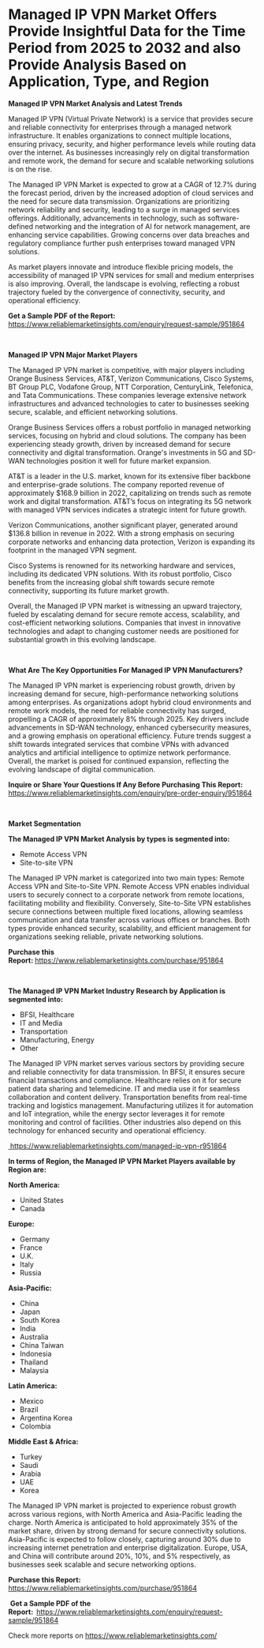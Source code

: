 <p><h1>Managed IP VPN Market Offers Provide Insightful Data for the Time Period from 2025 to 2032 and also Provide Analysis Based on Application, Type, and Region</h1></p><p><strong>Managed IP VPN Market Analysis and Latest Trends</strong></p>
<p><p>Managed IP VPN (Virtual Private Network) is a service that provides secure and reliable connectivity for enterprises through a managed network infrastructure. It enables organizations to connect multiple locations, ensuring privacy, security, and higher performance levels while routing data over the internet. As businesses increasingly rely on digital transformation and remote work, the demand for secure and scalable networking solutions is on the rise.</p><p>The Managed IP VPN Market is expected to grow at a CAGR of 12.7% during the forecast period, driven by the increased adoption of cloud services and the need for secure data transmission. Organizations are prioritizing network reliability and security, leading to a surge in managed services offerings. Additionally, advancements in technology, such as software-defined networking and the integration of AI for network management, are enhancing service capabilities. Growing concerns over data breaches and regulatory compliance further push enterprises toward managed VPN solutions. </p><p>As market players innovate and introduce flexible pricing models, the accessibility of managed IP VPN services for small and medium enterprises is also improving. Overall, the landscape is evolving, reflecting a robust trajectory fueled by the convergence of connectivity, security, and operational efficiency.</p></p>
<p><strong>Get a Sample PDF of the Report:&nbsp;</strong> <a href="https://www.reliablemarketinsights.com/enquiry/request-sample/951864?utm_campaign=3215&utm_medium=2&utm_source=Github&utm_content=ia&utm_term=06032025&utm_id=managed-ip-vpn">https://www.reliablemarketinsights.com/enquiry/request-sample/951864</a></p>
<p>&nbsp;</p>
<p><strong>Managed IP VPN Major Market Players</strong></p>
<p><p>The Managed IP VPN market is competitive, with major players including Orange Business Services, AT&T, Verizon Communications, Cisco Systems, BT Group PLC, Vodafone Group, NTT Corporation, CenturyLink, Telefonica, and Tata Communications. These companies leverage extensive network infrastructures and advanced technologies to cater to businesses seeking secure, scalable, and efficient networking solutions.</p><p>Orange Business Services offers a robust portfolio in managed networking services, focusing on hybrid and cloud solutions. The company has been experiencing steady growth, driven by increased demand for secure connectivity and digital transformation. Orange's investments in 5G and SD-WAN technologies position it well for future market expansion.</p><p>AT&T is a leader in the U.S. market, known for its extensive fiber backbone and enterprise-grade solutions. The company reported revenue of approximately $168.9 billion in 2022, capitalizing on trends such as remote work and digital transformation. AT&T’s focus on integrating its 5G network with managed VPN services indicates a strategic intent for future growth.</p><p>Verizon Communications, another significant player, generated around $136.8 billion in revenue in 2022. With a strong emphasis on securing corporate networks and enhancing data protection, Verizon is expanding its footprint in the managed VPN segment.</p><p>Cisco Systems is renowned for its networking hardware and services, including its dedicated VPN solutions. With its robust portfolio, Cisco benefits from the increasing global shift towards secure remote connectivity, supporting its future market growth.</p><p>Overall, the Managed IP VPN market is witnessing an upward trajectory, fueled by escalating demand for secure remote access, scalability, and cost-efficient networking solutions. Companies that invest in innovative technologies and adapt to changing customer needs are positioned for substantial growth in this evolving landscape.</p></p>
<p>&nbsp;</p>
<p><strong>What Are The Key Opportunities For Managed IP VPN Manufacturers?</strong></p>
<p><p>The Managed IP VPN market is experiencing robust growth, driven by increasing demand for secure, high-performance networking solutions among enterprises. As organizations adopt hybrid cloud environments and remote work models, the need for reliable connectivity has surged, propelling a CAGR of approximately 8% through 2025. Key drivers include advancements in SD-WAN technology, enhanced cybersecurity measures, and a growing emphasis on operational efficiency. Future trends suggest a shift towards integrated services that combine VPNs with advanced analytics and artificial intelligence to optimize network performance. Overall, the market is poised for continued expansion, reflecting the evolving landscape of digital communication.</p></p>
<p><strong>Inquire or Share Your Questions If Any Before Purchasing This Report:</strong> <a href="https://www.reliablemarketinsights.com/enquiry/pre-order-enquiry/951864?utm_campaign=3215&utm_medium=2&utm_source=Github&utm_content=ia&utm_term=06032025&utm_id=managed-ip-vpn">https://www.reliablemarketinsights.com/enquiry/pre-order-enquiry/951864</a></p>
<p>&nbsp;</p>
<p><strong>Market Segmentation</strong></p>
<p><strong>The Managed IP VPN Market Analysis by types is segmented into:</strong></p>
<p><ul><li>Remote Access VPN</li><li>Site-to-site VPN</li></ul></p>
<p><p>The Managed IP VPN market is categorized into two main types: Remote Access VPN and Site-to-Site VPN. Remote Access VPN enables individual users to securely connect to a corporate network from remote locations, facilitating mobility and flexibility. Conversely, Site-to-Site VPN establishes secure connections between multiple fixed locations, allowing seamless communication and data transfer across various offices or branches. Both types provide enhanced security, scalability, and efficient management for organizations seeking reliable, private networking solutions.</p></p>
<p><strong>Purchase this Report:&nbsp;</strong><a href="https://www.reliablemarketinsights.com/purchase/951864?utm_campaign=3215&utm_medium=2&utm_source=Github&utm_content=ia&utm_term=06032025&utm_id=managed-ip-vpn">https://www.reliablemarketinsights.com/purchase/951864</a></p>
<p>&nbsp;</p>
<p><strong>The Managed IP VPN Market Industry Research by Application is segmented into:</strong></p>
<p><ul><li>BFSI, Healthcare</li><li>IT and Media</li><li>Transportation</li><li>Manufacturing, Energy</li><li>Other</li></ul></p>
<p><p>The Managed IP VPN market serves various sectors by providing secure and reliable connectivity for data transmission. In BFSI, it ensures secure financial transactions and compliance. Healthcare relies on it for secure patient data sharing and telemedicine. IT and media use it for seamless collaboration and content delivery. Transportation benefits from real-time tracking and logistics management. Manufacturing utilizes it for automation and IoT integration, while the energy sector leverages it for remote monitoring and control of facilities. Other industries also depend on this technology for enhanced security and operational efficiency.</p></p>
<p><a href="https://www.reliablemarketinsights.com/managed-ip-vpn-r951864?utm_campaign=3215&utm_medium=2&utm_source=Github&utm_content=ia&utm_term=06032025&utm_id=managed-ip-vpn">&nbsp;https://www.reliablemarketinsights.com/managed-ip-vpn-r951864</a></p>
<p><strong>In terms of Region, the Managed IP VPN Market Players available by Region are:</strong></p>
<p>
    <p> <strong> North America: </strong>
        <ul>
            <li>United States</li>
            <li>Canada</li>
        </ul>
        </p> 
    <p> <strong> Europe: </strong>
        <ul>
            <li>Germany</li>
            <li>France</li>
            <li>U.K.</li>
            <li>Italy</li>
            <li>Russia</li>
        </ul>
        </p> 
    <p> <strong> Asia-Pacific: </strong>
        <ul>
            <li>China</li>
            <li>Japan</li>
            <li>South Korea</li>
            <li>India</li>
            <li>Australia</li>
            <li>China Taiwan</li>
            <li>Indonesia</li>
            <li>Thailand</li>
            <li>Malaysia</li>
        </ul>
        </p> 
    <p> <strong> Latin America: </strong>
        <ul>
            <li>Mexico</li>
            <li>Brazil</li>
            <li>Argentina Korea</li>
            <li>Colombia</li>
        </ul>
        </p> 
    <p> <strong> Middle East & Africa: </strong>
        <ul>
            <li>Turkey</li>
            <li>Saudi</li>
            <li>Arabia</li>
            <li>UAE</li>
            <li>Korea</li>
        </ul>
    </p>
    </p>
<p><p>The Managed IP VPN market is projected to experience robust growth across various regions, with North America and Asia-Pacific leading the charge. North America is anticipated to hold approximately 35% of the market share, driven by strong demand for secure connectivity solutions. Asia-Pacific is expected to follow closely, capturing around 30% due to increasing internet penetration and enterprise digitalization. Europe, USA, and China will contribute around 20%, 10%, and 5% respectively, as businesses seek scalable and secure networking options.</p></p>
<p><strong>Purchase this Report: </strong><a href="https://www.reliablemarketinsights.com/purchase/951864?utm_campaign=3215&utm_medium=2&utm_source=Github&utm_content=ia&utm_term=06032025&utm_id=managed-ip-vpn">https://www.reliablemarketinsights.com/purchase/951864</a></p>
<p>&nbsp;<strong>Get a Sample PDF of the Report:&nbsp;&nbsp;</strong><a href="https://www.reliablemarketinsights.com/enquiry/request-sample/951864?utm_campaign=3215&utm_medium=2&utm_source=Github&utm_content=ia&utm_term=06032025&utm_id=managed-ip-vpn">https://www.reliablemarketinsights.com/enquiry/request-sample/951864</a></p>
<p><strong></strong></p>
<p>Check more reports on <a href="https://www.reliablemarketinsights.com/?utm_campaign=3215&utm_medium=2&utm_source=Github&utm_content=ia&utm_term=06032025&utm_id=managed-ip-vpn">https://www.reliablemarketinsights.com/</a></p>